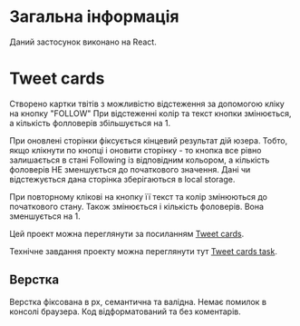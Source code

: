 # Загальна інформація

Даний застосунок виконано на React.

# Tweet cards

Cтворено картки твітів з можливістю відстеження за допомогою кліку на кнопку
"FOLLOW" При відстеженні колір та текст кнопки змінюється, а кількість
фолловерів збільшується на 1.

При оновлені сторінки фіксується кінцевий результат дій юзера. Тобто, якщо
клікнути по кнопці і оновити сторінку - то кнопка все рівно залишається в стані
Following із відповідним кольором, а кількість фоловерів НЕ зменшується до
початкового значення. Дані чи відстежується дана сторінка зберігаються в local
storage.

При повторному клікові на кнопку її текст та колір змінюються до початкового
стану. Також змінюється і кількість фоловерів. Вона зменшується на 1.

Цей проект можна переглянути за посиланням
[Tweet cards](https://github.com/Volodymyr-Bezyk/goit-test).

Технічне завдання проекту можна переглянути тут
[Tweet cards task](https://drive.google.com/file/d/1YJuJ1nhaJv7SRlJLH05OTw08dxW2TQGK/view).

## Верстка

Верстка фіксована в рх, семантична та валідна. Немає помилок в консолі браузера.
Код відформатований та без коментарів.
